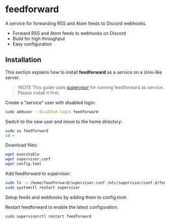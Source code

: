 # feedforward

A service for forwarding RSS and Atom feeds to Discord webhooks.

- Forward RSS and Atom feeds to webhooks on Discord
- Build for high throughput
- Easy configuration

## Installation

This section explains how to install **feedforward** as a service on a Unix-like server.

> !NOTE
> This guide uses [supervisor](http://supervisord.org/index.html) for running feedforward as service. Please install it first.

Create a "service" user with disabled login:

```sh
sudo adduser --disabled-login feedforward
```

Switch to the new user and move to the home directory:

```sh
sudo su feedforward
cd ~
```

Download files:

```sh
wget executable
wget supervisor.conf
wget config.toml
```

Add feedforward to supervisor:

```sh
sudo ln -s /home/feedforward/supervisor.conf /etc/supervisor/conf.d/feedforward.conf
sudo systemctl restart supervisor
```

Setup feeds and webhooks by adding them to config.toml.

Restart feedforward to enable the latest configuration.

```sh
sudo supervisorctl restart feedforward
```
